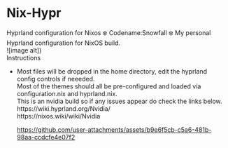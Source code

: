 # Nix-Hypr
Hyprland configuration for Nixos
:snowflake:  Codename:Snowfall :snowflake:
My personal Hyprland configuration for NixOS build.<br />
![image alt])<br />
Instructions<br />
<ul>
<li>Most files will be dropped in the home directory, edit the hyprland config controls if neeeded.<br />
Most of the themes should all be pre-configured and loaded via configuration.nix and hyprland.nix. <br />
This is an nvidia build so if any issues appear do check the links below.<br />
https://wiki.hyprland.org/Nvidia/ <br />
https://nixos.wiki/wiki/Nvidia <br />

https://github.com/user-attachments/assets/b9e6f5cb-c5a6-481b-98aa-ccdcfe4e07f2

